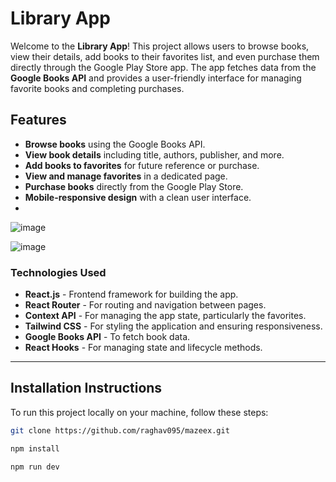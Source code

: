# Library App

Welcome to the **Library App**! This project allows users to browse books, view their details, add books to their favorites list, and even purchase them directly through the Google Play Store app. The app fetches data from the **Google Books API** and provides a user-friendly interface for managing favorite books and completing purchases.

## Features
- **Browse books** using the Google Books API.
- **View book details** including title, authors, publisher, and more.
- **Add books to favorites** for future reference or purchase.
- **View and manage favorites** in a dedicated page.
- **Purchase books** directly from the Google Play Store.
- **Mobile-responsive design** with a clean user interface.
- 
![image](https://github.com/user-attachments/assets/872fb4e8-8e6a-45fa-9c53-7b595a3dfd21)

![image](https://github.com/user-attachments/assets/8a5ba56c-318b-4257-9bea-07cac043cb3b)

### Technologies Used
- **React.js** - Frontend framework for building the app.
- **React Router** - For routing and navigation between pages.
- **Context API** - For managing the app state, particularly the favorites.
- **Tailwind CSS** - For styling the application and ensuring responsiveness.
- **Google Books API** - To fetch book data.
- **React Hooks** - For managing state and lifecycle methods.

---

## Installation Instructions

To run this project locally on your machine, follow these steps:

```bash
git clone https://github.com/raghav095/mazeex.git

npm install

npm run dev


